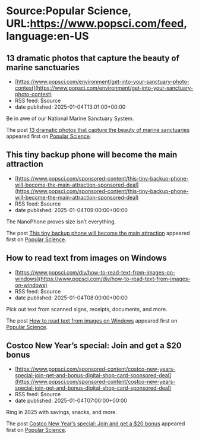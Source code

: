 # Source:Popular Science, URL:https://www.popsci.com/feed, language:en-US

## 13 dramatic photos that capture the beauty of marine sanctuaries
 - [https://www.popsci.com/environment/get-into-your-sanctuary-photo-contest](https://www.popsci.com/environment/get-into-your-sanctuary-photo-contest)
 - RSS feed: $source
 - date published: 2025-01-04T13:01:00+00:00

<p>Be in awe of our National Marine Sanctuary System.</p>
<p>The post <a href="https://www.popsci.com/environment/get-into-your-sanctuary-photo-contest/">13 dramatic photos that capture the beauty of marine sanctuaries</a> appeared first on <a href="https://www.popsci.com">Popular Science</a>.</p>

## This tiny backup phone will become the main attraction
 - [https://www.popsci.com/sponsored-content/this-tiny-backup-phone-will-become-the-main-attraction-sponsored-deal](https://www.popsci.com/sponsored-content/this-tiny-backup-phone-will-become-the-main-attraction-sponsored-deal)
 - RSS feed: $source
 - date published: 2025-01-04T09:00:00+00:00

<p>The NanoPhone proves size isn’t everything.</p>
<p>The post <a href="https://www.popsci.com/sponsored-content/this-tiny-backup-phone-will-become-the-main-attraction-sponsored-deal/">This tiny backup phone will become the main attraction</a> appeared first on <a href="https://www.popsci.com">Popular Science</a>.</p>

## How to read text from images on Windows
 - [https://www.popsci.com/diy/how-to-read-text-from-images-on-windows](https://www.popsci.com/diy/how-to-read-text-from-images-on-windows)
 - RSS feed: $source
 - date published: 2025-01-04T08:00:00+00:00

<p>Pick out text from scanned signs, receipts, documents, and more.</p>
<p>The post <a href="https://www.popsci.com/diy/how-to-read-text-from-images-on-windows/">How to read text from images on Windows</a> appeared first on <a href="https://www.popsci.com">Popular Science</a>.</p>

## Costco New Year’s special: Join and get a $20 bonus
 - [https://www.popsci.com/sponsored-content/costco-new-years-special-join-get-and-bonus-digital-shop-card-sponsored-deal](https://www.popsci.com/sponsored-content/costco-new-years-special-join-get-and-bonus-digital-shop-card-sponsored-deal)
 - RSS feed: $source
 - date published: 2025-01-04T07:00:00+00:00

<p>Ring in 2025 with savings, snacks, and more.</p>
<p>The post <a href="https://www.popsci.com/sponsored-content/costco-new-years-special-join-get-and-bonus-digital-shop-card-sponsored-deal/">Costco New Year’s special: Join and get a $20 bonus</a> appeared first on <a href="https://www.popsci.com">Popular Science</a>.</p>

